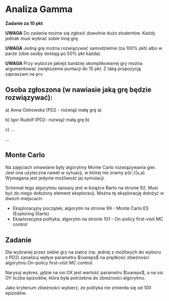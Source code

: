 # Analiza Gamma

**Zadanie za 10 pkt**

**UWAGA**
Do zadania możne się zgłosić dowolnie dużo studentów. Każdy jednak musi wybrać sobie inną grę.

**UWAGA**
Jedną grę można rozwiązywać samodzielnie (za 100% pkt) albo w parze (obie osoby dostają po 50% pkt każda).

**UWAGA**
Przy wyborze jakiejś bardziej skomplikowanej gry można argumentować zwiększenie puntacji do 15 pkt. Z taką propozycją zapraszam na prv.

## Osoba zgłoszona (w nawiasie jaką grę będzie rozwiązywać):

a) Anna Ostrowska (PD2 - rozwiąż małą grę a)

b) Igor Rudolf (PD2- rozwiąż małą grę b)

c) ...

...

## Monte Carlo

Na zajęciach omawiane były algorytmy Monte Carlo rozwiązywania gier. Jest ona użyteczna nawet w sytuacji, w której nie znamy p(s',r|s,a). Wymagana jest jedynie możliwość jej symulacji.

Schemat tego algorytmu opisany jest w książce Barto na stronie 92. Musi być do niego dołożony element eksploracji. Można tę eksplorację dołożyć w dwóch miejscach:
* Eksploracyjny początek; algorytm na stronie 99 - Monte Carlo ES (Exploring Starts)
* Eksploracyjna polityka; algorytm na stronie 101 - On-policy first-visit MC control

## Zadanie
Dla wybranej przez siebie gry na siatce (np. jednej z możliwych do wyboru z PD2) zanalizuj wpływ parametru $\vareps$ na prędkość zbieżności algorytmu On-policy first-visit MC control.

Narysuj wykres, gdzie na osi OX jest wartość parametru $\vareps$, a na osi OY liczba epizodów, która była potrzebna do zbieżności algorytmu.

Jako kryterium zbieżności wybierz, że polityka nie zmieniła się od 100 epizodów.
